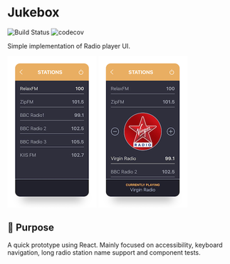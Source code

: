 # Jukebox 
![Build Status](https://travis-ci.org/hellopovi/jukebox.svg?branch=master)
![codecov](https://codecov.io/gh/hellopovi/jukebox/branch/master/graph/badge.svg)

Simple implementation of Radio player UI.

![](off.png) ![](on.png)

## 🎯 Purpose
A quick prototype using React. Mainly focused on accessibility, keyboard navigation, long radio station name support and component tests.
